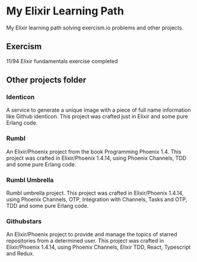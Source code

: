 # My Elixir Learning Path
My Elixir learning path solving exercism.io problems and other projects.

## Exercism
11/94 Elixir fundamentals exercise completed

## Other projects folder

### Identicon
A service to generate a unique image with a piece of full name information like Github identicon. This project was crafted just in Elixir and some pure Erlang code.

### Rumbl
An Elixir/Phoenix project from the book Programming Phoenix 1.4. This project was crafted in Elixir/Phoenix 1.4.14, using Phoenix Channels, TDD and some pure Erlang code.

### Rumbl Umbrella
Rumbl umbrella project. This project was crafted in Elixir/Phoenix 1.4.14, using Phoenix Channels, OTP, Integration with Channels, Tasks and OTP, TDD and some pure Erlang code.

### Githubstars
An Elixir/Phoenix project to provide and manage the topics of starred repositories from a determined user. This project was crafted in Elixir/Phoenix 1.4.14, using Phoenix Channels, Elixir TDD, React, Typescript and Redux.